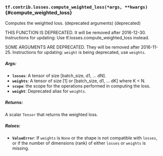 ### `tf.contrib.losses.compute_weighted_loss(*args, **kwargs)` {#compute_weighted_loss}

Computes the weighted loss. (deprecated arguments) (deprecated)

THIS FUNCTION IS DEPRECATED. It will be removed after 2016-12-30.
Instructions for updating:
Use tf.losses.compute_weighted_loss instead.

SOME ARGUMENTS ARE DEPRECATED. They will be removed after 2016-11-25.
Instructions for updating:
`weight` is being deprecated, use `weights`.

##### Args:


*  <b>`losses`</b>: A tensor of size [batch_size, d1, ... dN].
*  <b>`weights`</b>: A tensor of size [1] or [batch_size, d1, ... dK] where K < N.
*  <b>`scope`</b>: the scope for the operations performed in computing the loss.
*  <b>`weight`</b>: Deprecated alias for `weights`.

##### Returns:

  A scalar `Tensor` that returns the weighted loss.

##### Raises:


*  <b>`ValueError`</b>: If `weights` is `None` or the shape is not compatible with
    `losses`, or if the number of dimensions (rank) of either `losses` or
    `weights` is missing.

